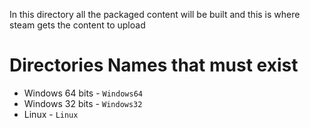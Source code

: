 In this directory all the packaged content will be built and this is where steam gets the content to upload

# Directories Names that must exist
- Windows 64 bits - `Windows64`
- Windows 32 bits - `Windows32`
- Linux - `Linux`

